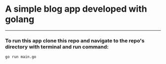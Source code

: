# A simple blog app developed with golang
 
---
### To run this app clone this repo and navigate to the repo's directory with terminal and run command:
    go run main.go
